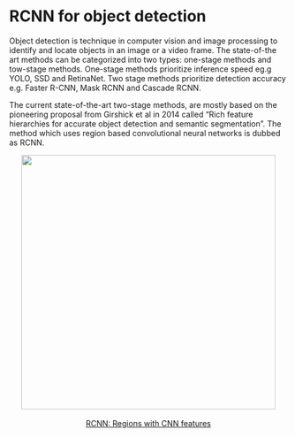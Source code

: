 # RCNN for object detection

Object detection is technique in computer vision and image processing to identify and locate objects in an image or a video frame. The state-of-the art methods can be categorized into two types: one-stage methods and tow-stage methods. One-stage methods prioritize inference speed eg.g YOLO, SSD and RetinaNet. Two stage methods prioritize detection accuracy e.g. Faster R-CNN, Mask RCNN and Cascade RCNN.

The current state-of-the-art two-stage methods, are mostly based on the pioneering proposal from Girshick et al in 2014 called “Rich feature hierarchies for accurate object detection and semantic segmentation”. The method which uses region based convolutional neural networks is dubbed as RCNN.  

<p align="center">
  <img width="460" src="">
  <br><br>
  <a href="https://arxiv.org/abs/1311.2524">RCNN: Regions with CNN features</a> 
</p>

